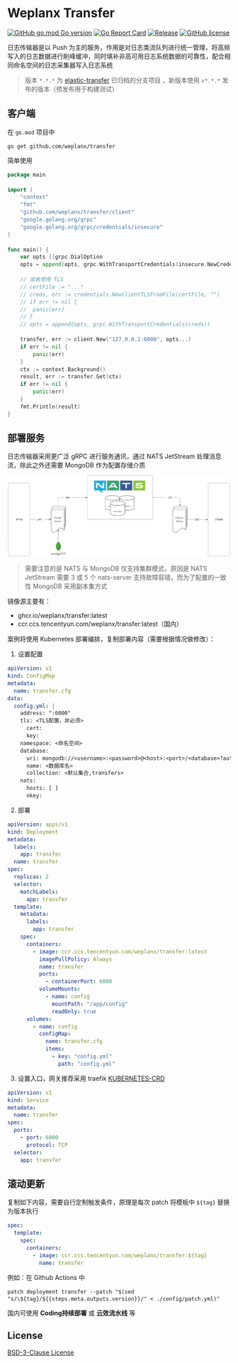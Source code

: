 # Weplanx Transfer

[![GitHub go.mod Go version](https://img.shields.io/github/go-mod/go-version/weplanx/transfer?style=flat-square)](https://github.com/weplanx/transfer)
[![Go Report Card](https://goreportcard.com/badge/github.com/weplanx/transfer?style=flat-square)](https://goreportcard.com/report/github.com/weplanx/transfer)
[![Release](https://img.shields.io/github/v/release/weplanx/transfer.svg?style=flat-square)](https://github.com/weplanx/transfer)
[![GitHub license](https://img.shields.io/github/license/weplanx/transfer?style=flat-square)](https://raw.githubusercontent.com/weplanx/transfer/main/LICENSE)

日志传输器是以 Push 为主的服务，作用是对日志类流队列进行统一管理，将高频写入的日志数据进行削峰缓冲，同时填补非高可用日志系统数据的可靠性，配合相同命名空间的日志采集器写入日志系统

> 版本 `*.*.*` 为 [elastic-transfer](https://github.com/weplanx/log-transfer/tree/elastic-transfer) 已归档的分支项目
> ，新版本使用 `v*.*.*` 发布的版本（预发布用于构建测试）

## 客户端

在 `go.mod` 项目中

```shell
go get github.com/weplanx/transfer
```

简单使用

```go
package main

import (
	"context"
	"fmt"
	"github.com/weplanx/transfer/client"
	"google.golang.org/grpc"
	"google.golang.org/grpc/credentials/insecure"
)

func main() {
	var opts []grpc.DialOption
	opts = append(opts, grpc.WithTransportCredentials(insecure.NewCredentials()))

	// 或者使用 TLS
	// certFile := "..."
	// creds, err := credentials.NewClientTLSFromFile(certFile, "")
	// if err != nil {
	// 	panic(err)
	// }
	// opts = append(opts, grpc.WithTransportCredentials(creds))

	transfer, err := client.New("127.0.0.1:6000", opts...)
	if err != nil {
		panic(err)
	}
	ctx := context.Background()
	result, err := transfer.Get(ctx)
	if err != nil {
		panic(err)
	}
	fmt.Println(result)
}
```

## 部署服务

日志传输器采用更广泛 gRPC 进行服务通讯，通过 NATS JetStream 处理消息流，除此之外还需要 MongoDB 作为配置存储介质

![Transfer](./topology.png)

> 需要注意的是 NATS 与 MongoDB 仅支持集群模式，原因是 NATS JetStream 需要 3 或 5 个 nats-server 支持故障容错，而为了配置的一致性 MongoDB 采用副本集方式

镜像源主要有：

- ghcr.io/weplanx/transfer:latest
- ccr.ccs.tencentyun.com/weplanx/transfer:latest（国内）

案例将使用 Kubernetes 部署编排，复制部署内容（需要根据情况做修改）：

1. 设置配置

```yaml
apiVersion: v1
kind: ConfigMap
metadata:
  name: transfer.cfg
data:
  config.yml: |
    address: ":6000"
    tls: <TLS配置，非必须>
      cert:
      key:
    namespace: <命名空间>
    database:
      uri: mongodb://<username>:<password>@<host>:<port>/<database>?authSource=<authSource>
      name: <数据库名>
      collection: <默认集合,transfers>
    nats:
      hosts: [ ]
      nkey:
```

2. 部署

```yaml
apiVersion: apps/v1
kind: Deployment
metadata:
  labels:
    app: transfer
  name: transfer
spec:
  replicas: 2
  selector:
    matchLabels:
      app: transfer
  template:
    metadata:
      labels:
        app: transfer
    spec:
      containers:
        - image: ccr.ccs.tencentyun.com/weplanx/transfer:latest
          imagePullPolicy: Always
          name: transfer
          ports:
            - containerPort: 6000
          volumeMounts:
            - name: config
              mountPath: "/app/config"
              readOnly: true
      volumes:
        - name: config
          configMap:
            name: transfer.cfg
            items:
              - key: "config.yml"
                path: "config.yml"
```

3. 设置入口，网关推荐采用 traefik [KUBERNETES-CRD](https://doc.traefik.io/traefik/routing/providers/kubernetes-crd/)

```yaml
apiVersion: v1
kind: Service
metadata:
  name: transfer
spec:
  ports:
    - port: 6000
      protocol: TCP
  selector:
    app: transfer
```

## 滚动更新

复制如下内容，需要自行定制触发条件，原理是每次 patch 将模板中 `${tag}` 替换为版本执行

```yml
spec:
  template:
    spec:
      containers:
        - image: ccr.ccs.tencentyun.com/weplanx/transfer:${tag}
          name: transfer
```

例如：在 Github Actions 中

```shell
patch deployment transfer --patch "$(sed "s/\${tag}/${{steps.meta.outputs.version}}/" < ./config/patch.yml)"
```

国内可使用 **Coding持续部署** 或 **云效流水线** 等

## License

[BSD-3-Clause License](https://github.com/weplanx/transfer/blob/main/LICENSE)